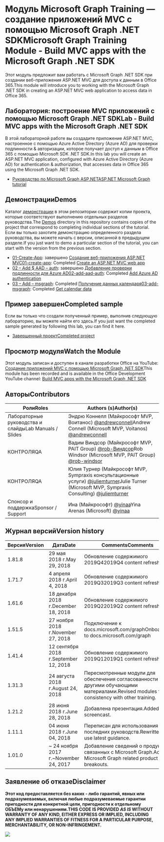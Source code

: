 # <a name="microsoft-graph-training-module---build-mvc-apps-with-the-microsoft-graph-net-sdk"></a><span data-ttu-id="6f9c7-101">Модуль Microsoft Graph Training — создание приложений MVC с помощью Microsoft Graph .NET SDK</span><span class="sxs-lookup"><span data-stu-id="6f9c7-101">Microsoft Graph Training Module - Build MVC apps with the Microsoft Graph .NET SDK</span></span>

<span data-ttu-id="6f9c7-102">Этот модуль предложит вам работать с Microsoft Graph .NET SDK при создании веб-приложения ASP.NET MVC для доступа к данным в Office 365.</span><span class="sxs-lookup"><span data-stu-id="6f9c7-102">This module will introduce you to working with the Microsoft Graph .NET SDK in creating an ASP.NET MVC web application to access data in Office 365.</span></span>

## <a name="lab---build-mvc-apps-with-the-microsoft-graph-net-sdk"></a><span data-ttu-id="6f9c7-103">Лаборатория: построение MVC приложений с помощью Microsoft Graph .NET SDK</span><span class="sxs-lookup"><span data-stu-id="6f9c7-103">Lab - Build MVC apps with the Microsoft Graph .NET SDK</span></span>

<span data-ttu-id="6f9c7-104">В этой лабораторной работе вы создадите приложение ASP.NET MVC, настроенное с помощью Azure Active Directory (Azure AD) для проверки подлинности & авторизации, которое получает доступ к данным в Office 365 с помощью Microsoft SDK .NET SDK.</span><span class="sxs-lookup"><span data-stu-id="6f9c7-104">In this lab you will create an ASP.NET MVC application, configured with Azure Active Directory (Azure AD) for authentication & authorization, that accesses data in Office 365 using the Microsoft Graph .NET SDK.</span></span>

- [<span data-ttu-id="6f9c7-105">Руководство по Microsoft Graph ASP.NET</span><span class="sxs-lookup"><span data-stu-id="6f9c7-105">ASP.NET Microsoft Graph tutorial</span></span>](https://docs.microsoft.com/graph/training/aspnet-tutorial)

## <a name="demos"></a><span data-ttu-id="6f9c7-106">Демонстрации</span><span class="sxs-lookup"><span data-stu-id="6f9c7-106">Demos</span></span>

<span data-ttu-id="6f9c7-107">Каталог [демонстрации](./Demos) в этом репозитории содержит копии проекта, которые соответствуют выполнению отдельных разделов руководства.</span><span class="sxs-lookup"><span data-stu-id="6f9c7-107">The [Demos](./Demos) directory in this repository contains copies of the project that correspond to completing individual sections of the tutorial.</span></span> <span data-ttu-id="6f9c7-108">Если вы только захотите демонстрацию определенного раздела руководства, вы можете начать с версии, описанной в предыдущем разделе.</span><span class="sxs-lookup"><span data-stu-id="6f9c7-108">If you just want to demo a particular section of the tutorial, you can start with the version from the previous section.</span></span>

- <span data-ttu-id="6f9c7-109">[01-Create-App](Demos/01-create-app): завершено [Создание веб-приложения ASP.NET MVC](https://docs.microsoft.com/graph/training/aspnet-tutorial?tutorial-step=1)</span><span class="sxs-lookup"><span data-stu-id="6f9c7-109">[01-create-app](Demos/01-create-app): Completed [Create an ASP.NET MVC web app](https://docs.microsoft.com/graph/training/aspnet-tutorial?tutorial-step=1)</span></span>
- <span data-ttu-id="6f9c7-110">[02 – Add $ AAD – auth](Demos/02-add-aad-auth): завершено [Добавление проверки подлинности для Azure AD](https://docs.microsoft.com/graph/training/aspnet-tutorial?tutorial-step=3)</span><span class="sxs-lookup"><span data-stu-id="6f9c7-110">[02-add-aad-auth](Demos/02-add-aad-auth): Completed [Add Azure AD authentication](https://docs.microsoft.com/graph/training/aspnet-tutorial?tutorial-step=3)</span></span>
- <span data-ttu-id="6f9c7-111">[03 – Add – msgraph](Demos/03-add-msgraph): Completed [Получение данных календаря](https://docs.microsoft.com/graph/training/aspnet-tutorial?tutorial-step=4)</span><span class="sxs-lookup"><span data-stu-id="6f9c7-111">[03-add-msgraph](Demos/03-add-msgraph): Completed [Get calendar data](https://docs.microsoft.com/graph/training/aspnet-tutorial?tutorial-step=4)</span></span>

## <a name="completed-sample"></a><span data-ttu-id="6f9c7-112">Пример завершен</span><span class="sxs-lookup"><span data-stu-id="6f9c7-112">Completed sample</span></span>

<span data-ttu-id="6f9c7-113">Если вы только что создали полученный пример, выполнив следующую лабораторию, вы можете найти его здесь.</span><span class="sxs-lookup"><span data-stu-id="6f9c7-113">If you just want the completed sample generated by following this lab, you can find it here.</span></span>

- [<span data-ttu-id="6f9c7-114">Завершенный проект</span><span class="sxs-lookup"><span data-stu-id="6f9c7-114">Completed project</span></span>](Demos/03-add-msgraph)

## <a name="watch-the-module"></a><span data-ttu-id="6f9c7-115">Просмотр модуля</span><span class="sxs-lookup"><span data-stu-id="6f9c7-115">Watch the Module</span></span>

<span data-ttu-id="6f9c7-116">Этот модуль записан и доступен в канале разработки Office на YouTube: [Создание приложений MVC с помощью Microsoft Graph .NET SDK](https://youtu.be/87_gpuFg1Wo)</span><span class="sxs-lookup"><span data-stu-id="6f9c7-116">This module has been recorded and is available in the Office Development YouTube channel: [Build MVC apps with the Microsoft Graph .NET SDK](https://youtu.be/87_gpuFg1Wo)</span></span>

## <a name="contributors"></a><span data-ttu-id="6f9c7-117">Авторы</span><span class="sxs-lookup"><span data-stu-id="6f9c7-117">Contributors</span></span>

| <span data-ttu-id="6f9c7-118">Роли</span><span class="sxs-lookup"><span data-stu-id="6f9c7-118">Roles</span></span>                | <span data-ttu-id="6f9c7-119">Authors (s)</span><span class="sxs-lookup"><span data-stu-id="6f9c7-119">Author(s)</span></span>                                                                                     |
| -------------------- | --------------------------------------------------------------------------------------------- |
| <span data-ttu-id="6f9c7-120">Лабораторные руководства и слайды</span><span class="sxs-lookup"><span data-stu-id="6f9c7-120">Lab Manuals / Slides</span></span> | <span data-ttu-id="6f9c7-121">Эндрю Коннелл (Майкрософт MVP, Воитанос) [@andrewconnell](//github.com/andrewconnell)</span><span class="sxs-lookup"><span data-stu-id="6f9c7-121">Andrew Connell (Microsoft MVP, Voitanos) [@andrewconnell](//github.com/andrewconnell)</span></span>         |
| <span data-ttu-id="6f9c7-122">КОНТРОЛЯ</span><span class="sxs-lookup"><span data-stu-id="6f9c7-122">QA</span></span>                   | <span data-ttu-id="6f9c7-123">Вадим Виндсор (Майкрософт MVP, PAIT Group) [@rob-Виндсор](//github.com/rob-windsor)</span><span class="sxs-lookup"><span data-stu-id="6f9c7-123">Rob Windsor (Microsoft MVP, PAIT Group) [@rob-windsor](//github.com/rob-windsor)</span></span>              |
| <span data-ttu-id="6f9c7-124">КОНТРОЛЯ</span><span class="sxs-lookup"><span data-stu-id="6f9c7-124">QA</span></span>                   | <span data-ttu-id="6f9c7-125">Юлия Турнер (Майкрософт MVP, Sympraxis консультационные услуги) [@juliemturner](//github.com/juliemturner)</span><span class="sxs-lookup"><span data-stu-id="6f9c7-125">Julie Turner (Microsoft MVP, Sympraxis Consulting) [@juliemturner](//github.com/juliemturner)</span></span> |
| <span data-ttu-id="6f9c7-126">Спонсор и поддержка</span><span class="sxs-lookup"><span data-stu-id="6f9c7-126">Sponsor / Support</span></span>    | <span data-ttu-id="6f9c7-127">Ина (Майкрософт) [@yinaa](//github.com/yinaa)</span><span class="sxs-lookup"><span data-stu-id="6f9c7-127">Yina Arenas (Microsoft) [@yinaa](//github.com/yinaa)</span></span>                                          |

## <a name="version-history"></a><span data-ttu-id="6f9c7-128">Журнал версий</span><span class="sxs-lookup"><span data-stu-id="6f9c7-128">Version history</span></span>

| <span data-ttu-id="6f9c7-129">Версия</span><span class="sxs-lookup"><span data-stu-id="6f9c7-129">Version</span></span> | <span data-ttu-id="6f9c7-130">Дата</span><span class="sxs-lookup"><span data-stu-id="6f9c7-130">Date</span></span>               | <span data-ttu-id="6f9c7-131">Comments</span><span class="sxs-lookup"><span data-stu-id="6f9c7-131">Comments</span></span>                                             |
| ------- | ------------------ | ---------------------------------------------------- |
| <span data-ttu-id="6f9c7-132">1.8</span><span class="sxs-lookup"><span data-stu-id="6f9c7-132">1.8</span></span>     | <span data-ttu-id="6f9c7-133">29 мая 2018 г.</span><span class="sxs-lookup"><span data-stu-id="6f9c7-133">May 29, 2018</span></span>       | <span data-ttu-id="6f9c7-134">Обновление содержимого 2019Q4</span><span class="sxs-lookup"><span data-stu-id="6f9c7-134">2019Q4 content refresh</span></span>                               |
| <span data-ttu-id="6f9c7-135">1.7</span><span class="sxs-lookup"><span data-stu-id="6f9c7-135">1.7</span></span>     | <span data-ttu-id="6f9c7-136">4 апреля 2018 г.</span><span class="sxs-lookup"><span data-stu-id="6f9c7-136">April 4, 2018</span></span>      | <span data-ttu-id="6f9c7-137">Обновление содержимого 2019Q3</span><span class="sxs-lookup"><span data-stu-id="6f9c7-137">2019Q3 content refresh</span></span>                               |
| <span data-ttu-id="6f9c7-138">1.6</span><span class="sxs-lookup"><span data-stu-id="6f9c7-138">1.6</span></span>     | <span data-ttu-id="6f9c7-139">18 декабря 2018 г.</span><span class="sxs-lookup"><span data-stu-id="6f9c7-139">December 18, 2018</span></span>  | <span data-ttu-id="6f9c7-140">Обновление содержимого 2019Q2</span><span class="sxs-lookup"><span data-stu-id="6f9c7-140">2019Q2 content refresh</span></span>                               |
| <span data-ttu-id="6f9c7-141">1.5</span><span class="sxs-lookup"><span data-stu-id="6f9c7-141">1.5</span></span>     | <span data-ttu-id="6f9c7-142">27 ноября 2018 г.</span><span class="sxs-lookup"><span data-stu-id="6f9c7-142">November 27, 2018</span></span>  | <span data-ttu-id="6f9c7-143">Подключение к docs.microsoft.com/graph</span><span class="sxs-lookup"><span data-stu-id="6f9c7-143">Onboarded to docs.microsoft.com/graph</span></span>                |
| <span data-ttu-id="6f9c7-144">1.4</span><span class="sxs-lookup"><span data-stu-id="6f9c7-144">1.4</span></span>     | <span data-ttu-id="6f9c7-145">12 сентября 2018 г.</span><span class="sxs-lookup"><span data-stu-id="6f9c7-145">September 12, 2018</span></span> | <span data-ttu-id="6f9c7-146">Обновление содержимого 2019Q1</span><span class="sxs-lookup"><span data-stu-id="6f9c7-146">2019Q1 content refresh</span></span>                               |
| <span data-ttu-id="6f9c7-147">1.3</span><span class="sxs-lookup"><span data-stu-id="6f9c7-147">1.3</span></span>     | <span data-ttu-id="6f9c7-148">24 августа 2018 г.</span><span class="sxs-lookup"><span data-stu-id="6f9c7-148">August 24, 2018</span></span>    | <span data-ttu-id="6f9c7-149">Пересмотренные модули для обеспечения согласованности с другими обучающими материалами.</span><span class="sxs-lookup"><span data-stu-id="6f9c7-149">Revised modules for consistency with other training.</span></span> |
| <span data-ttu-id="6f9c7-150">1.2</span><span class="sxs-lookup"><span data-stu-id="6f9c7-150">1.2</span></span>     | <span data-ttu-id="6f9c7-151">28 июня 2018 г.</span><span class="sxs-lookup"><span data-stu-id="6f9c7-151">June 28, 2018</span></span>      | <span data-ttu-id="6f9c7-152">Добавлена презентация.</span><span class="sxs-lookup"><span data-stu-id="6f9c7-152">Added screencast.</span></span>                                    |
| <span data-ttu-id="6f9c7-153">1.1</span><span class="sxs-lookup"><span data-stu-id="6f9c7-153">1.1</span></span>     | <span data-ttu-id="6f9c7-154">04 июня 2018 г.</span><span class="sxs-lookup"><span data-stu-id="6f9c7-154">June 04, 2018</span></span>      | <span data-ttu-id="6f9c7-155">Переписан для использования последних руководств.</span><span class="sxs-lookup"><span data-stu-id="6f9c7-155">Rewritten to use latest guidance.</span></span>                    |
| <span data-ttu-id="6f9c7-156">1.0</span><span class="sxs-lookup"><span data-stu-id="6f9c7-156">1.0</span></span>     | <span data-ttu-id="6f9c7-157">~ 24 ноября 2017 г.</span><span class="sxs-lookup"><span data-stu-id="6f9c7-157">~November 24, 2017</span></span> | <span data-ttu-id="6f9c7-158">Добавление сведений о продуктах, связанных с Microsoft Graph.</span><span class="sxs-lookup"><span data-stu-id="6f9c7-158">Add Microsoft Graph related product breakouts.</span></span>       |

## <a name="disclaimer"></a><span data-ttu-id="6f9c7-159">Заявление об отказе</span><span class="sxs-lookup"><span data-stu-id="6f9c7-159">Disclaimer</span></span>

<span data-ttu-id="6f9c7-160">**Этот код предоставляется без каких _-_ либо гарантий, явных или подразумеваемых, включая любые подразумеваемые гарантии пригодности для конкретной цели, пригодности к отдельному ОБЪЕМу или ненарушениям.**</span><span class="sxs-lookup"><span data-stu-id="6f9c7-160">**THIS CODE IS PROVIDED _AS IS_ WITHOUT WARRANTY OF ANY KIND, EITHER EXPRESS OR IMPLIED, INCLUDING ANY IMPLIED WARRANTIES OF FITNESS FOR A PARTICULAR PURPOSE, MERCHANTABILITY, OR NON-INFRINGEMENT.**</span></span>

<img src="https://telemetry.sharepointpnp.com/msgraph-training-aspnetmvcapp" />
